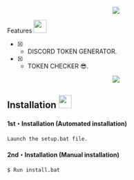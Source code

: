 <p align="center">
  <img src="https://media.discordapp.net/attachments/928943008857088030/1030128443624538182/kl.gif">
</p>
Features <img src="https://cdn3.emoji.gg/emojis/7277_green_flame.gif" width="30px"/>

- [x] -  DISCORD TOKEN GENERATOR.
- [x] -  TOKEN CHECKER 😎.

<p align="center">
  <img src="https://media.discordapp.net/attachments/928943008857088030/1030125180699283487/tokengene.png">
</p>

## Installation <img src="https://cdn3.emoji.gg/emojis/7277_green_flame.gif" width="30px"/>
</h1>

#### 1st・Installation (Automated installation)
```
Launch the setup.bat file.
```

#### 2nd・Installation (Manual installation)
```
$ Run install.bat
```
